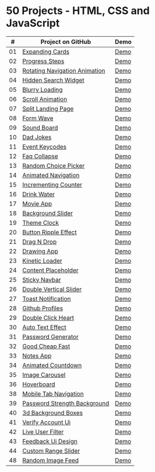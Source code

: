 # 50 Projects - HTML, CSS and JavaScript

|  #  |                                                        Project on GitHub                                                              |                                         Demo                                                                                                |
| :-: | ------------------------------------------------------------------------------------------------------------------------------------- | ------------------------------------------------------------------------------------------------------------------------------------------- |
| 01  | [Expanding Cards](https://github.com/Matrix-citizen/50-Projects/tree/master/01%20-%20Expanding%20Cards)                               | [Demo](https://matrix-citizen.online/50%20Projects%20of%20HTML%2C%20CSS%2C%20and%20JavaScript/01%20-%20Expanding%20Cards/)                  |
| 02  | [Progress Steps](https://github.com/Matrix-citizen/50-Projects/tree/master/02%20-%20Progress%20Steps)                                 | [Demo](https://matrix-citizen.online/50%20Projects%20of%20HTML%2C%20CSS%2C%20and%20JavaScript/02%20-%20Progress%20Steps/)                   |
| 03  | [Rotating Navigation Animation](https://github.com/Matrix-citizen/50-Projects/tree/master/03%20-%20Rotating%20Navigation%20Animation) | [Demo](https://matrix-citizen.online/50%20Projects%20of%20HTML%2C%20CSS%2C%20and%20JavaScript/03%20-%20Rotating%20Navigation%20Animation/)  |
| 04  | [Hidden Search Widget](https://github.com/Matrix-citizen/50-Projects/tree/master/04%20-%20Hidden%20Search%20Widget)                   | [Demo](https://matrix-citizen.online/50%20Projects%20of%20HTML%2C%20CSS%2C%20and%20JavaScript/04%20-%20Hidden%20Search%20Widget/)           |
| 05  | [Blurry Loading](https://github.com/Matrix-citizen/50-Projects/tree/master/05%20-%20Blurry%20Loading)                                 | [Demo](https://matrix-citizen.online/50%20Projects%20of%20HTML%2C%20CSS%2C%20and%20JavaScript/05%20-%20Blurry%20Loading/)                   |
| 06  | [Scroll Animation](https://github.com/Matrix-citizen/50-Projects/tree/master/06%20-%20Scroll%20Animation)                             | [Demo](https://matrix-citizen.online/50%20Projects%20of%20HTML%2C%20CSS%2C%20and%20JavaScript/06%20-%20Scroll%20Animation/)                 | 
| 07  | [Split Landing Page](https://github.com/Matrix-citizen/50-Projects/tree/master/07%20-%20Split%20Landing%20Page)                       | [Demo](https://matrix-citizen.online/50%20Projects%20of%20HTML%2C%20CSS%2C%20and%20JavaScript/07%20-%20Split%20Landing%20Page/)             | 
| 08  | [Form Wave](https://github.com/Matrix-citizen/50-Projects/tree/master/08%20-%20Form%20Wave)                                           | [Demo](https://matrix-citizen.online/50%20Projects%20of%20HTML%2C%20CSS%2C%20and%20JavaScript/08%20-%20Form%20Wave/)                        |
| 09  | [Sound Board](https://github.com/Matrix-citizen/50-Projects/tree/master/09%20-%20Sound%20Board)                                       | [Demo](https://matrix-citizen.online/50%20Projects%20of%20HTML%2C%20CSS%2C%20and%20JavaScript/09%20-%20Sound%20Board/)                      |  
| 10  | [Dad Jokes](https://github.com/Matrix-citizen/50-Projects/tree/master/10%20-%20Dad%20Jokes)                                           | [Demo](https://matrix-citizen.online/50%20Projects%20of%20HTML%2C%20CSS%2C%20and%20JavaScript/10%20-%20Dad%20Jokes/)                        |
| 11  | [Event Keycodes](https://github.com/Matrix-citizen/50-Projects/tree/master/11%20-%20Event%20KeyCodes)                                 | [Demo](https://matrix-citizen.online/50%20Projects%20of%20HTML%2C%20CSS%2C%20and%20JavaScript/11%20-%20Event%20KeyCodes/)                   | 
| 12  | [Faq Collapse](https://github.com/Matrix-citizen/50-Projects/tree/master/12%20-%20FAQ%20Collapse)                                     | [Demo](https://matrix-citizen.online/50%20Projects%20of%20HTML%2C%20CSS%2C%20and%20JavaScript/12%20-%20FAQ%20Collapse/)                     |  
| 13  | [Random Choice Picker](https://github.com/Matrix-citizen/50-Projects/tree/master/13%20-%20Random%20Choice%20Picker)                   | [Demo](https://matrix-citizen.online/50%20Projects%20of%20HTML%2C%20CSS%2C%20and%20JavaScript/13%20-%20Random%20Choice%20Picker/)           |
| 14  | [Animated Navigation](https://github.com/Matrix-citizen/50-Projects/tree/master/14%20-%20Animated%20Navigation)                       | [Demo](https://matrix-citizen.online/50%20Projects%20of%20HTML%2C%20CSS%2C%20and%20JavaScript/14%20-%20Animated%20Navigation/)              |
| 15  | [Incrementing Counter](https://github.com/Matrix-citizen/50-Projects/tree/master/15%20-%20Incrementing%20Counter)                     | [Demo](https://matrix-citizen.online/50%20Projects%20of%20HTML%2C%20CSS%2C%20and%20JavaScript/15%20-%20Incrementing%20Counter/)             |
| 16  | [Drink Water](https://github.com/Matrix-citizen/50-Projects/tree/master/16%20-%20Drink%20Water)                                       | [Demo](https://matrix-citizen.online/50%20Projects%20of%20HTML%2C%20CSS%2C%20and%20JavaScript/16%20-%20Drink%20Water/)                      |
| 17  | [Movie App](https://github.com/Matrix-citizen/50-Projects/tree/master/17%20-%20Movie%20App)                                           | [Demo](https://matrix-citizen.online/50%20Projects%20of%20HTML%2C%20CSS%2C%20and%20JavaScript/17%20-%20Movie%20App/)                        |
| 18  | [Background Slider](https://github.com/Matrix-citizen/50-Projects/tree/master/18%20-%20Background%20Slider)                           | [Demo](https://matrix-citizen.online/50%20Projects%20of%20HTML%2C%20CSS%2C%20and%20JavaScript/18%20-%20Background%20Slider/)                |
| 19  | [Theme Clock](https://github.com/Matrix-citizen/50-Projects/tree/master/19%20-%20Theme%20Clock)                                       | [Demo](https://matrix-citizen.online/50%20Projects%20of%20HTML%2C%20CSS%2C%20and%20JavaScript/19%20-%20Theme%20Clock/)                      |
| 20  | [Button Ripple Effect](https://github.com/Matrix-citizen/50-Projects/tree/master/20%20-%20Button%20Ripple%20Effect)                   | [Demo](https://matrix-citizen.online/50%20Projects%20of%20HTML%2C%20CSS%2C%20and%20JavaScript/20%20-%20Button%20Ripple%20Effect/)           |
| 21  | [Drag N Drop](https://github.com/Matrix-citizen/50-Projects/tree/master/21%20-%20Drag%20N%20Drop)                                     | [Demo](https://matrix-citizen.online/50%20Projects%20of%20HTML%2C%20CSS%2C%20and%20JavaScript/21%20-%20Drag%20N%20Drop/)                    |
| 22  | [Drawing App](https://github.com/Matrix-citizen/50-Projects/tree/master/22%20-%20Drawing%20App)                                       | [Demo](https://matrix-citizen.online/50%20Projects%20of%20HTML%2C%20CSS%2C%20and%20JavaScript/22%20-%20Drawing%20App/)                      |
| 23  | [Kinetic Loader](https://github.com/Matrix-citizen/50-Projects/tree/master/23%20-%20Kinetic%20CSS%20Loader)                           | [Demo](https://matrix-citizen.online/50%20Projects%20of%20HTML%2C%20CSS%2C%20and%20JavaScript/23%20-%20Kinetic%20CSS%20Loader/)             | 
| 24  | [Content Placeholder](https://github.com/Matrix-citizen/50-Projects/tree/master/24%20-%20Content%20Placeholder)                       | [Demo](https://matrix-citizen.online/50%20Projects%20of%20HTML%2C%20CSS%2C%20and%20JavaScript/24%20-%20Content%20Placeholder/)              |
| 25  | [Sticky Navbar](https://github.com/Matrix-citizen/50-Projects/tree/master/25%20-%20Sticky%20Navbar)                                   | [Demo](https://matrix-citizen.online/50%20Projects%20of%20HTML%2C%20CSS%2C%20and%20JavaScript/25%20-%20Sticky%20Navbar/)                    |
| 26  | [Double Vertical Slider](https://github.com/Matrix-citizen/50-Projects/tree/master/26%20-%20Double%20Vertical%20Slider)               | [Demo](https://matrix-citizen.online/50%20Projects%20of%20HTML%2C%20CSS%2C%20and%20JavaScript/26%20-%20Double%20Vertical%20Slider/)         |
| 27  | [Toast Notification](https://github.com/Matrix-citizen/50-Projects/tree/master/27%20-%20Toast%20Notification)                         | [Demo](https://matrix-citizen.online/50%20Projects%20of%20HTML%2C%20CSS%2C%20and%20JavaScript/27%20-%20Toast%20Notification/)               |
| 28  | [Github Profiles](https://github.com/Matrix-citizen/50-Projects/tree/master/28%20-%20Github%20Profiles)                               | [Demo](https://matrix-citizen.online/50%20Projects%20of%20HTML%2C%20CSS%2C%20and%20JavaScript/28%20-%20Github%20Profiles/)                  |  
| 29  | [Double Click Heart](https://github.com/Matrix-citizen/50-Projects/tree/master/29%20-%20Double%20Click%20Heart)                       | [Demo](https://matrix-citizen.online/50%20Projects%20of%20HTML%2C%20CSS%2C%20and%20JavaScript/29%20-%20Double%20Heart%20Click/)             |
| 30  | [Auto Text Effect](https://github.com/Matrix-citizen/50-Projects/tree/master/30%20-%20Auto%20Text%20Effect)                           | [Demo](https://matrix-citizen.online/50%20Projects%20of%20HTML%2C%20CSS%2C%20and%20JavaScript/30%20-%20Auto%20Text%20Effect/)               |
| 31  | [Password Generator](https://github.com/Matrix-citizen/50-Projects/tree/master/31%20-%20Password%20Generator)                         | [Demo](https://matrix-citizen.online/50%20Projects%20of%20HTML%2C%20CSS%2C%20and%20JavaScript/31%20-%20Password%20Generator/)               |
| 32  | [Good Cheap Fast](https://github.com/Matrix-citizen/50-Projects/tree/master/32%20-%20Good%2C%20Cheap%2C%20Fast%20Checkboxes)          | [Demo](https://matrix-citizen.online/50%20Projects%20of%20HTML%2C%20CSS%2C%20and%20JavaScript/32%20-%20Good%2C%20Cheap%2C%20Fast%20Checker/)|
| 33  | [Notes App](https://github.com/Matrix-citizen/50-Projects/tree/master/33%20-%20Notes%20App)                                           | [Demo](https://matrix-citizen.online/50%20Projects%20of%20HTML%2C%20CSS%2C%20and%20JavaScript/33%20-%20Notes%20App/)                        |
| 34  | [Animated Countdown](https://github.com/Matrix-citizen/50-Projects/tree/master/34%20-%20Animated%20Countdown)                         | [Demo](https://matrix-citizen.online/50%20Projects%20of%20HTML%2C%20CSS%2C%20and%20JavaScript/34%20-%20Animated%20Countdown/)               |
| 35  | [Image Carousel](https://github.com/Matrix-citizen/50-Projects/tree/master/35%20-%20%20Image%20Carousel)                              | [Demo](https://matrix-citizen.online/50%20Projects%20of%20HTML%2C%20CSS%2C%20and%20JavaScript/35%20-%20Image%20Carousel/)                   |
| 36  | [Hoverboard](https://github.com/Matrix-citizen/50-Projects/tree/master/36%20-%20Hoverboard)                                           | [Demo](https://matrix-citizen.online/50%20Projects%20of%20HTML%2C%20CSS%2C%20and%20JavaScript/36%20-%20Hoverboard/)                         |
| 38  | [Mobile Tab Navigation](https://github.com/Matrix-citizen/50-Projects/tree/master/38%20-%20Mobile%20Tab%20Navigation)                 | [Demo](https://matrix-citizen.online/50%20Projects%20of%20HTML%2C%20CSS%2C%20and%20JavaScript/38%20-%20Mobile%20Tab%20Navigation/)          |
| 39  | [Password Strength Background](https://github.com/Matrix-citizen/50-Projects/tree/master/39%20-%20Password%20Strength%20Background)   | [Demo](https://matrix-citizen.online/50%20Projects%20of%20HTML%2C%20CSS%2C%20and%20JavaScript/39%20-%20Password%20Strength%20Background/)   | 
| 40  | [3d Background Boxes](https://github.com/Matrix-citizen/50-Projects/tree/master/40%20-%203D%20Background%20Boxes)                     | [Demo](https://matrix-citizen.online/50%20Projects%20of%20HTML%2C%20CSS%2C%20and%20JavaScript/40%20-%203D%20Background%20Boxes/)            |
| 41  | [Verify Account Ui](https://github.com/Matrix-citizen/50-Projects/tree/master/41%20-%20Verify%20Account%20UI)                         | [Demo](https://matrix-citizen.online/50%20Projects%20of%20HTML%2C%20CSS%2C%20and%20JavaScript/41%20-%20Verify%20Account%20UI/)              |
| 42  | [Live User Filter](https://github.com/Matrix-citizen/50-Projects/tree/master/42%20-%20Live%20User%20Filter)                           | [Demo](https://matrix-citizen.online/50%20Projects%20of%20HTML%2C%20CSS%2C%20and%20JavaScript/42%20-%20Live%20User%20Filter/)               |
| 43  | [Feedback Ui Design](https://github.com/Matrix-citizen/50-Projects/tree/master/43%20-%20Feedback%20UI%20Design)                       | [Demo](https://matrix-citizen.online/50%20Projects%20of%20HTML%2C%20CSS%2C%20and%20JavaScript/43%20-%20Feedback%20UI%20Design/)             |
| 44  | [Custom Range Slider](https://github.com/Matrix-citizen/50-Projects/tree/master/44%20-%20Custom%20Range%20Slider)                     | [Demo](https://matrix-citizen.online/50%20Projects%20of%20HTML%2C%20CSS%2C%20and%20JavaScript/44%20-%20Custom%20Range%20Slider/)            |
| 48  | [Random Image Feed](https://github.com/Matrix-citizen/50-Projects/tree/master/48%20-%20Random%20Image%20Feed)                         | [Demo](https://matrix-citizen.online/50%20Projects%20of%20HTML%2C%20CSS%2C%20and%20JavaScript/48%20-%20Random%20Image%20Feed/)              |














